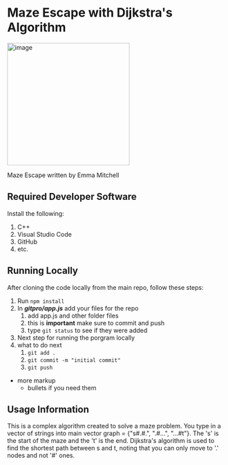 # Maze Escape with Dijkstra's Algorithm
<img width="283" alt="image" src="https://github.com/user-attachments/assets/8754c11b-f922-4938-b749-2cd14e9e5de7">

Maze Escape written by Emma Mitchell

## Required Developer Software
Install the following:
1. C++
3. Visual Studio Code
2. GitHub
3. etc.

## Running Locally
After cloning the code locally from the main repo, follow these steps:
1. Run ```npm install```
2. In ***gitpro/app.js*** add your files for the repo
    1. add app.js and other folder files
    2. this is **important** make sure to commit and push
    3. type ```git status``` to see if they were added
3. Next step for running the porgram locally
4. what to do next
    1. ```git add .```
    2. ```git commit -m "initial commit"```
    3. ```git push```
- more markup
    - bullets if you need them

## Usage Information
This is a complex algorithm created to solve a maze problem. You type in a vector of strings into main vector<string> graph = {"s#.#.", ".#...", "...#t"}. The 's' is the start of the maze and the 't' is the end. Dijkstra's algorithm is used to find the shortest path between s and t, noting that you can only move to '.' nodes and not '#' ones.
